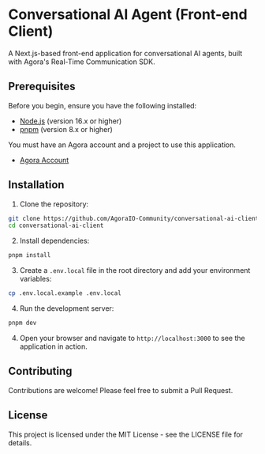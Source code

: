 # Conversational AI Agent (Front-end Client)

A Next.js-based front-end application for conversational AI agents, built with Agora's Real-Time Communication SDK.

## Prerequisites

Before you begin, ensure you have the following installed:

- [Node.js](https://nodejs.org/) (version 16.x or higher)
- [pnpm](https://pnpm.io/) (version 8.x or higher)

You must have an Agora account and a project to use this application.

- [Agora Account](https://console.agora.io/)

## Installation

1. Clone the repository:

```bash
git clone https://github.com/AgoraIO-Community/conversational-ai-client.git
cd conversational-ai-client
```

2. Install dependencies:

```bash
pnpm install
```

3. Create a `.env.local` file in the root directory and add your environment variables:

```bash
cp .env.local.example .env.local
```

4. Run the development server:

```bash
pnpm dev
```

4. Open your browser and navigate to `http://localhost:3000` to see the application in action.

## Contributing

Contributions are welcome! Please feel free to submit a Pull Request.

## License

This project is licensed under the MIT License - see the LICENSE file for details.
